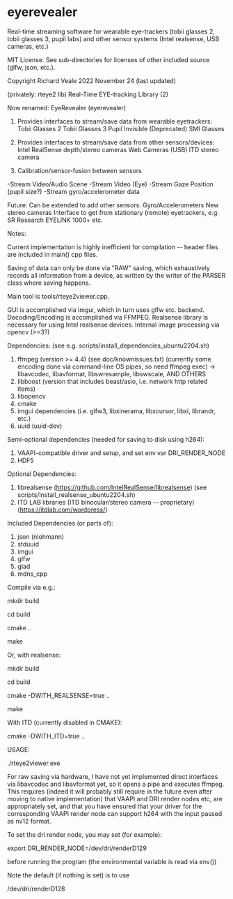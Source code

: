# eyerevealer
Real-time streaming software for wearable eye-trackers (tobii glasses 2, tobii glasses 3, pupil labs) and other sensor systems (Intel realsense, USB cameras, etc.)

MIT License. See sub-directories for licenses of other included source (glfw, json, etc.).

Copyright Richard Veale
2022 November 24 (last updated)

(privately: rteye2 lib)
Real-Time EYE-tracking Library (2)

Now renamed:
EyeRevealer (eyerevealer)

1) Provides interfaces to stream/save data from wearable eyetrackers:
Tobii Glasses 2
Tobii Glasses 3
Pupil Invisible
(Deprecated) SMI Glasses

2) Provides interfaces to stream/save data from other sensors/devices:
Intel RealSense depth/stereo cameras
Web Cameras (USB)
ITD stereo camera

3) Calibration/sensor-fusion between sensors

-Stream Video/Audio Scene
-Stream Video (Eye)
-Stream Gaze Position (pupil size?)
-Stream gyro/accelerometer data





Future: Can be extended to add other sensors.
Gyro/Accelerometers
New stereo cameras
Interface to get from stationary (remote) eyetrackers, e.g. SR Research EYELINK 1000+ etc.



Notes:

Current implementation is highly inefficient for compilation -- header files are included in main() cpp files.

Saving of data can only be done via "RAW" saving, which exhaustively records all information from a device, as written by the writer of the PARSER class where saving happens.

Main tool is tools/rteye2viewer.cpp.

GUI is accomplished via imgui, which in turn uses glfw etc. backend.
Decoding/Encoding is accomplished via FFMPEG.
Realsense library is necessary for using Intel realsense devices.
Internal image processing via opencv (>=3?)



Dependencies:
(see e.g. scripts/install_dependencies_ubuntu2204.sh)

1) ffmpeg (version >= 4.4) (see doc/knownissues.txt) (currently some encoding done via command-line OS pipes, so need ffmpeg exec)
   -> libavcodec, libavformat, libswresample, libswscale, AND OTHERS
2) libboost (version that includes beast/asio, i.e. network http related items)
3) libopencv
4) cmake
5) imgui dependencies (i.e. glfw3, libxinerama, libxcursor, libxi, librandr, etc.)
6) uuid (uuid-dev)

Semi-optional dependencies (needed for saving to disk using h264):
1) VAAPI-compatible driver and setup, and set env var DRI_RENDER_NODE
2) HDF5

Optional Dependencies:
1) librealsense (https://github.com/IntelRealSense/librealsense) (see scripts/install_realsense_ubuntu2204.sh)
2) ITD LAB libraries (ITD binocular/stereo camera -- proprietary) (https://itdlab.com/wordpress/)


Included Dependencies (or parts of):
1) json (nlohmann)
2) stduuid
3) imgui
4) glfw
5) glad
6) mdns_cpp


Compile via e.g.:

mkdir build

cd build

cmake ..

make


Or, with realsense:

mkdir build

cd build

cmake -DWITH_REALSENSE=true ..

make



With ITD (currently disabled in CMAKE):

cmake -DWITH_ITD=true ..





USAGE:

./rteye2viewer.exe


For raw saving via hardware, I have not yet implemented direct interfaces via libavcodec and libavformat yet, so it opens a pipe and executes ffmpeg. This requires (indeed it will probably still require in the future even after moving to native implementation) that VAAPI and DRI render nodes etc, are appropriately set, and that you have ensured that your driver for the corresponding VAAPI render node can support h264 with the input passed as nv12 format.


To set the dri render node, you may set (for example):

export DRI_RENDER_NODE=/dev/dri/renderD129

before running the program (the environmental variable is read via env())


Note the default (if nothing is set) is to use

/dev/dri/renderD128

